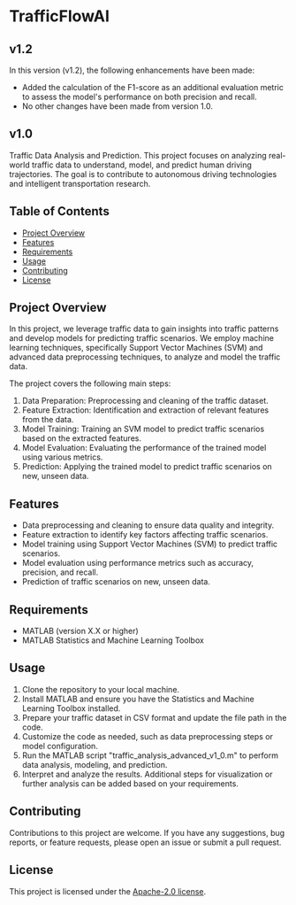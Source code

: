 # TrafficFlowAI

## v1.2
In this version (v1.2), the following enhancements have been made:
- Added the calculation of the F1-score as an additional evaluation metric to assess the model's performance on both precision and recall.
- No other changes have been made from version 1.0.

## v1.0
Traffic Data Analysis and Prediction.
This project focuses on analyzing real-world traffic data to understand, model, and predict human driving trajectories. The goal is to contribute to autonomous driving technologies and intelligent transportation research.



## Table of Contents
- [Project Overview](#project-overview)
- [Features](#features)
- [Requirements](#requirements)
- [Usage](#usage)
- [Contributing](#contributing)
- [License](#license)

## Project Overview
In this project, we leverage traffic data to gain insights into traffic patterns and develop models for predicting traffic scenarios. We employ machine learning techniques, specifically Support Vector Machines (SVM) and advanced data preprocessing techniques, to analyze and model the traffic data.

The project covers the following main steps:
1. Data Preparation: Preprocessing and cleaning of the traffic dataset.
2. Feature Extraction: Identification and extraction of relevant features from the data.
3. Model Training: Training an SVM model to predict traffic scenarios based on the extracted features.
4. Model Evaluation: Evaluating the performance of the trained model using various metrics.
5. Prediction: Applying the trained model to predict traffic scenarios on new, unseen data.

## Features
- Data preprocessing and cleaning to ensure data quality and integrity.
- Feature extraction to identify key factors affecting traffic scenarios.
- Model training using Support Vector Machines (SVM) to predict traffic scenarios.
- Model evaluation using performance metrics such as accuracy, precision, and recall.
- Prediction of traffic scenarios on new, unseen data.

## Requirements
- MATLAB (version X.X or higher)
- MATLAB Statistics and Machine Learning Toolbox

## Usage
1. Clone the repository to your local machine.
2. Install MATLAB and ensure you have the Statistics and Machine Learning Toolbox installed.
3. Prepare your traffic dataset in CSV format and update the file path in the code.
4. Customize the code as needed, such as data preprocessing steps or model configuration.
5. Run the MATLAB script "traffic_analysis_advanced_v1_0.m" to perform data analysis, modeling, and prediction.
6. Interpret and analyze the results. Additional steps for visualization or further analysis can be added based on your requirements.

## Contributing
Contributions to this project are welcome. If you have any suggestions, bug reports, or feature requests, please open an issue or submit a pull request.

## License
This project is licensed under the [Apache-2.0 license](LICENSE).
